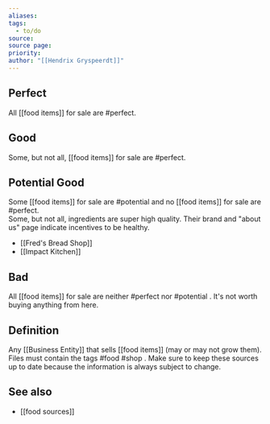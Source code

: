 ```yaml
---
aliases: 
tags:
  - to/do
source: 
source page: 
priority: 
author: "[[Hendrix Gryspeerdt]]"
---
```

## Perfect
All [[food items]] for sale are #perfect.

## Good
Some, but not all, [[food items]] for sale are #perfect. 
## Potential Good
Some [[food items]] for sale are #potential and no [[food items]] for sale are #perfect.  
Some, but not all, ingredients are super high quality. Their brand and "about us" page indicate incentives to be healthy. 
- [[Fred's Bread Shop]]
- [[Impact Kitchen]]
## Bad
All [[food items]] for sale are neither #perfect nor #potential . It's not worth buying anything from here. 

## Definition
Any [[Business Entity]] that sells [[food items]] (may or may not grow them). Files must contain the tags #food #shop . Make sure to keep these sources up to date because the information is always subject to change.

## See also
- [[food sources]]
